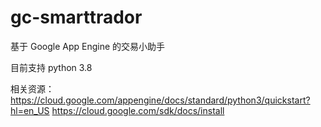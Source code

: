 # gc-smarttrador

基于 Google App Engine 的交易小助手

目前支持 python 3.8

相关资源：
https://cloud.google.com/appengine/docs/standard/python3/quickstart?hl=en_US
https://cloud.google.com/sdk/docs/install
